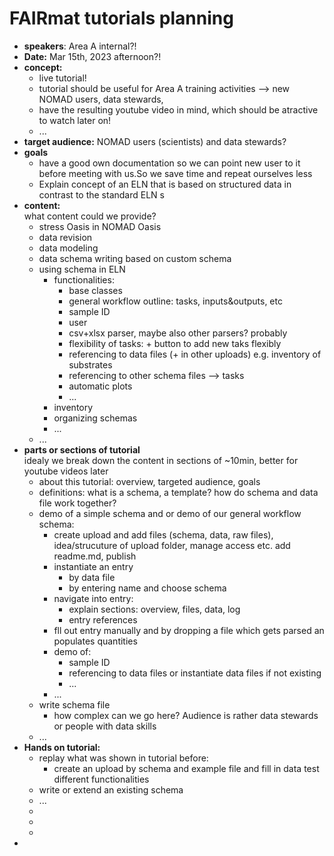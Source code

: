 # FAIRmat tutorials planning  
- **speakers**: Area A internal?!  
- **Date:** Mar 15th, 2023 afternoon?!  
- **concept:**  
  - live tutorial!  
  - tutorial should be useful for Area A training activities --> new NOMAD users, data stewards,  
  - have the resulting youtube video in mind, which should be atractive to watch later on!  
  - ...  
- **target audience:** NOMAD users (scientists) and data stewards?  
- **goals**
  - have a good own documentation so we can point new user to it before meeting with us.So we save time and repeat ourselves less
  - Explain concept of an ELN that is based on structured data in contrast to the standard ELN s
- **content:**   
  what content could we provide?  
  - stress Oasis in NOMAD Oasis  
  - data revision  
  - data modeling  
  - data schema writing based on custom schema  
  - using schema in ELN  
    - functionalities:  
      - base classes  
      - general workflow outline: tasks, inputs&outputs, etc  
      - sample ID  
      - user  
      - csv+xlsx parser, maybe also other parsers? probably  
      - flexibility of tasks: + button to add new taks flexibly  
      - referencing to data files (+ in other uploads) e.g. inventory of substrates  
      - referencing to other schema files --> tasks  
      - automatic plots  
      - ...  
    - inventory  
    - organizing schemas  
    - ...  
  - ...  
- **parts or sections of tutorial**   
  idealy we break down the content in sections of ~10min, better for youtube videos later  
  - about this tutorial: overview, targeted audience, goals  
  - definitions: what is a schema, a template? how do schema and data file work together?  
  - demo of a simple schema and or demo of our general workflow schema:  
    - create upload and add files (schema, data, raw files), idea/strucuture of upload folder, manage access etc. add readme.md, publish  
    - instantiate an entry  
      - by data file  
      - by entering name and choose schema  
    - navigate into entry:  
      - explain sections: overview, files, data, log  
      - entry references  
    - fll out entry manually and by dropping a file which gets parsed an populates quantities  
    - demo of:  
      - sample ID  
      - referencing to data files or instantiate data files if not existing  
      - ...  
    - ...  
  - write schema file  
    - how complex can we go here? Audience is rather data stewards or people with data skills  
  - ...  
- **Hands on tutorial:**  
  - replay what was shown in tutorial before:  
    - create an upload by schema and example file and fill in data test different functionalities  
  - write or extend an existing schema  
  - ...  
  -  
  -  
  -  
-  
